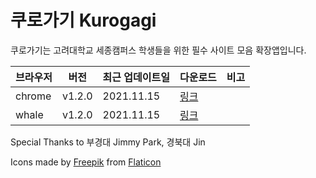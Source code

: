 # 쿠로가기 Kurogagi

쿠로가기는 고려대학교 세종캠퍼스 학생들을 위한 필수 사이트 모음 확장앱입니다.

| 브라우저 | 버전 | 최근 업데이트일    |  다운로드  | 비고 |
| ------- | ---- | ------------------ | ---- | ---- |
| chrome  | v1.2.0 | 2021.11.15 | [링크](https://chrome.google.com/webstore/detail/%EC%BF%A0%EB%A1%9C%EA%B0%80%EA%B8%B0-kurogagi/dgiidejegngpoiajlkajidecnlaklljb?hl=ko&authuser=0)| |
| whale   | v1.2.0 | 2021.11.15 |  [링크](https://store.whale.naver.com/detail/gfaboonopainllkgphjcaiddlonphkgh?hl=null) |  |

Special Thanks to 부경대 Jimmy Park, 경북대 Jin

Icons made by [Freepik](https://www.freepik.com) from [Flaticon](https://www.flaticon.com)
